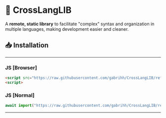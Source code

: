 # 🔧 CrossLangLIB

A **remote, static library** to facilitate "complex" syntax and organization in multiple languages, making development easier and cleaner.



## 📥 Installation

---
### JS [Browser]
```html
<script src="https://raw.githubusercontent.com/gabrihh/CrossLangLIB/refs/heads/main/lang/js.js"></script>
<script>
```
### JS [Normal]
```js
await import("https://raw.githubusercontent.com/gabrihh/CrossLangLIB/refs/heads/main/lang/js.js");
```
---


